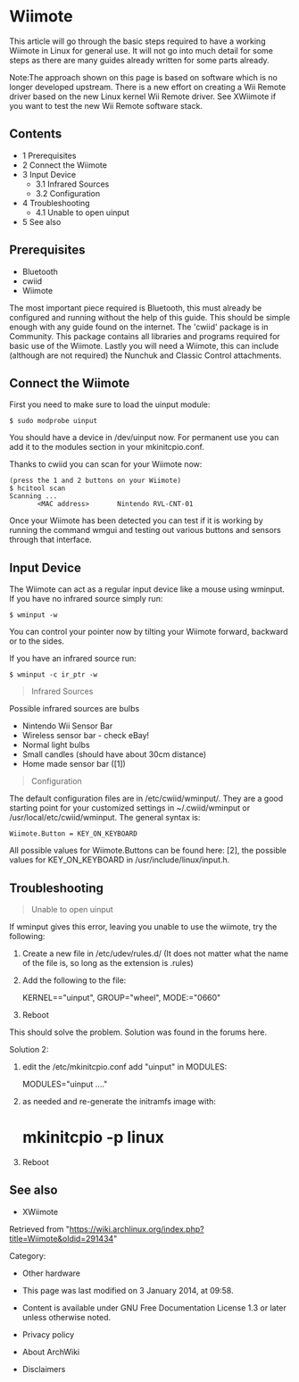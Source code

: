 Wiimote
=======

This article will go through the basic steps required to have a working
Wiimote in Linux for general use. It will not go into much detail for
some steps as there are many guides already written for some parts
already.

Note:The approach shown on this page is based on software which is no
longer developed upstream. There is a new effort on creating a Wii
Remote driver based on the new Linux kernel Wii Remote driver. See
XWiimote if you want to test the new Wii Remote software stack.

Contents
--------

-   1 Prerequisites
-   2 Connect the Wiimote
-   3 Input Device
    -   3.1 Infrared Sources
    -   3.2 Configuration
-   4 Troubleshooting
    -   4.1 Unable to open uinput
-   5 See also

Prerequisites
-------------

-   Bluetooth
-   cwiid
-   Wiimote

The most important piece required is Bluetooth, this must already be
configured and running without the help of this guide. This should be
simple enough with any guide found on the internet. The 'cwiid' package
is in Community. This package contains all libraries and programs
required for basic use of the Wiimote. Lastly you will need a Wiimote,
this can include (although are not required) the Nunchuk and Classic
Control attachments.

Connect the Wiimote
-------------------

First you need to make sure to load the uinput module:

    $ sudo modprobe uinput

You should have a device in /dev/uinput now. For permanent use you can
add it to the modules section in your mkinitcpio.conf.

Thanks to cwiid you can scan for your Wiimote now:

    (press the 1 and 2 buttons on your Wiimote)
    $ hcitool scan
    Scanning ...
           <MAC address>       Nintendo RVL-CNT-01

Once your Wiimote has been detected you can test if it is working by
running the command wmgui and testing out various buttons and sensors
through that interface.

Input Device
------------

The Wiimote can act as a regular input device like a mouse using
wminput. If you have no infrared source simply run:

    $ wminput -w

You can control your pointer now by tilting your Wiimote forward,
backward or to the sides.

If you have an infrared source run:

    $ wminput -c ir_ptr -w

> Infrared Sources

Possible infrared sources are bulbs

-   Nintendo Wii Sensor Bar
-   Wireless sensor bar - check eBay!
-   Normal light bulbs
-   Small candles (should have about 30cm distance)
-   Home made sensor bar ([1])

> Configuration

The default configuration files are in /etc/cwiid/wminput/. They are a
good starting point for your customized settings in ~/.cwiid/wminput or
/usr/local/etc/cwiid/wminput. The general syntax is:

    Wiimote.Button = KEY_ON_KEYBOARD

All possible values for Wiimote.Buttons can be found here: [2], the
possible values for KEY_ON_KEYBOARD in /usr/include/linux/input.h.

Troubleshooting
---------------

> Unable to open uinput

If wminput gives this error, leaving you unable to use the wiimote, try
the following:

1. Create a new file in /etc/udev/rules.d/ (It does not matter what the
name of the file is, so long as the extension is .rules)

2. Add the following to the file:

    KERNEL=="uinput", GROUP="wheel", MODE:="0660"

3. Reboot

This should solve the problem. Solution was found in the forums here.

Solution 2:

1. edit the /etc/mkinitcpio.conf add "uinput" in MODULES:

    MODULES="uinput ...."

2. as needed and re-generate the initramfs image with:

    # mkinitcpio -p linux

3. Reboot

See also
--------

-   XWiimote

Retrieved from
"https://wiki.archlinux.org/index.php?title=Wiimote&oldid=291434"

Category:

-   Other hardware

-   This page was last modified on 3 January 2014, at 09:58.
-   Content is available under GNU Free Documentation License 1.3 or
    later unless otherwise noted.
-   Privacy policy
-   About ArchWiki
-   Disclaimers
